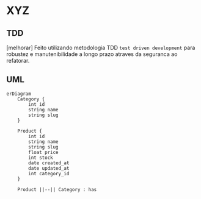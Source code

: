 # XYZ

## TDD

[melhorar]
Feito utilizando metodologia TDD `test driven development` para robustez e 
manutenibilidade a longo prazo atraves da seguranca ao refatorar.

## UML

```mermaid
erDiagram
    Category {
        int id
        string name
        string slug
    }

    Product {
        int id
        string name
        string slug
        float price
        int stock
        date created_at 
        date updated_at
        int category_id
    }

    Product ||--|| Category : has
```


